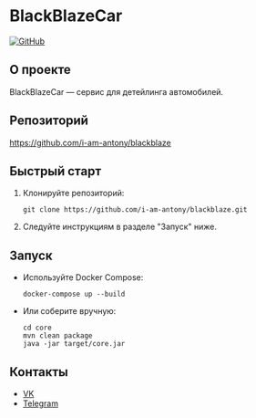 # BlackBlazeCar

[![GitHub](https://img.shields.io/badge/GitHub-black?logo=github)](https://github.com/i-am-antony/blackblaze)

## О проекте

BlackBlazeCar — сервис для детейлинга автомобилей.

## Репозиторий

https://github.com/i-am-antony/blackblaze

## Быстрый старт

1. Клонируйте репозиторий:
   ```
   git clone https://github.com/i-am-antony/blackblaze.git
   ```
2. Следуйте инструкциям в разделе "Запуск" ниже.

## Запуск

- Используйте Docker Compose:
  ```
  docker-compose up --build
  ```

- Или соберите вручную:
  ```
  cd core
  mvn clean package
  java -jar target/core.jar
  ```

## Контакты

- [VK](https://vk.com/blackblazecar)
- [Telegram](https://t.me/blackblazecar)
